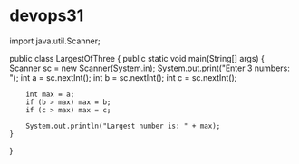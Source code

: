 # devops31
import java.util.Scanner;

public class LargestOfThree {
    public static void main(String[] args) {
        Scanner sc = new Scanner(System.in);
        System.out.print("Enter 3 numbers: ");
        int a = sc.nextInt();
        int b = sc.nextInt();
        int c = sc.nextInt();

        int max = a;
        if (b > max) max = b;
        if (c > max) max = c;

        System.out.println("Largest number is: " + max);
    }
}
